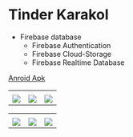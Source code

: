# Tinder Karakol

+ Firebase database
  + Firebase Authentication
  + Firebase Cloud-Storage 
  + Firebase Realtime Database 

[Anroid Apk](https://drive.google.com/drive/folders/1F6rqRSiczG_B6GQAPkRxZh09hUUThbk2?usp=sharing) 

 
<table>
  <tr>
     <td></td>
     <td></td>
     <td></td>
  </tr>
  <tr>
    <td valign="top"><img src="https://user-images.githubusercontent.com/105007162/200297145-aa28a339-c334-4ba6-8560-1067dc1da39f.gif"></td>
    <td valign="top"><img src="https://user-images.githubusercontent.com/105007162/200298625-e3033e24-006a-46f3-9f00-f7453e82781b.gif"></td>
    <td valign="top"><img src="https://user-images.githubusercontent.com/105007162/200299493-4047e211-c47f-44c1-a93b-7a468d139f00.gif"></td>
  </tr>
 </table>
 
 <table>
  <tr>
     <td></td>
     <td></td>
     <td></td>
  </tr>
  <tr>
    <td valign="top"><img src="https://user-images.githubusercontent.com/105007162/200300178-d7360200-d970-483e-9ca9-c1ac8d152ab3.jpg"></td>
    <td valign="top"><img src="https://user-images.githubusercontent.com/105007162/200300387-9ee477e2-f6cb-4d53-9645-7f3932dbf20b.jpg"></td>
    <td valign="top"><img src="https://user-images.githubusercontent.com/105007162/200300470-5fa5e7bc-cd2c-409e-b452-73430b991dd3.jpg"></td>
  </tr>
 </table>



